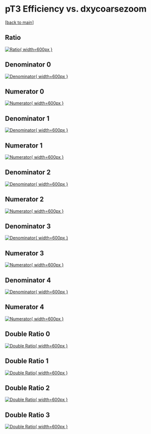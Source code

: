 # pT3 Efficiency vs. dxycoarsezoom

[[back to main](./)]



## Ratio

[![Ratio](../mtv/var/pT3_base_321_1_eff_dxycoarsezoom.png){ width=600px }](../mtv/var/pT3_base_321_1_eff_dxycoarsezoom.pdf)

## Denominator 0

[![Denominator](../mtv/den/pT3_base_321_1_eff_dxycoarsezoom_den0.png){ width=600px }](../mtv/den/pT3_base_321_1_eff_dxycoarsezoom_den0.pdf)

## Numerator 0

[![Numerator](../mtv/num/pT3_base_321_1_eff_dxycoarsezoom_num0.png){ width=600px }](../mtv/num/pT3_base_321_1_eff_dxycoarsezoom_num0.pdf)

## Denominator 1

[![Denominator](../mtv/den/pT3_base_321_1_eff_dxycoarsezoom_den1.png){ width=600px }](../mtv/den/pT3_base_321_1_eff_dxycoarsezoom_den1.pdf)

## Numerator 1

[![Numerator](../mtv/num/pT3_base_321_1_eff_dxycoarsezoom_num1.png){ width=600px }](../mtv/num/pT3_base_321_1_eff_dxycoarsezoom_num1.pdf)

## Denominator 2

[![Denominator](../mtv/den/pT3_base_321_1_eff_dxycoarsezoom_den2.png){ width=600px }](../mtv/den/pT3_base_321_1_eff_dxycoarsezoom_den2.pdf)

## Numerator 2

[![Numerator](../mtv/num/pT3_base_321_1_eff_dxycoarsezoom_num2.png){ width=600px }](../mtv/num/pT3_base_321_1_eff_dxycoarsezoom_num2.pdf)

## Denominator 3

[![Denominator](../mtv/den/pT3_base_321_1_eff_dxycoarsezoom_den3.png){ width=600px }](../mtv/den/pT3_base_321_1_eff_dxycoarsezoom_den3.pdf)

## Numerator 3

[![Numerator](../mtv/num/pT3_base_321_1_eff_dxycoarsezoom_num3.png){ width=600px }](../mtv/num/pT3_base_321_1_eff_dxycoarsezoom_num3.pdf)

## Denominator 4

[![Denominator](../mtv/den/pT3_base_321_1_eff_dxycoarsezoom_den4.png){ width=600px }](../mtv/den/pT3_base_321_1_eff_dxycoarsezoom_den4.pdf)

## Numerator 4

[![Numerator](../mtv/num/pT3_base_321_1_eff_dxycoarsezoom_num4.png){ width=600px }](../mtv/num/pT3_base_321_1_eff_dxycoarsezoom_num4.pdf)

## Double Ratio 0

[![Double Ratio](../mtv/ratio/pT3_base_321_1_eff_dxycoarsezoom_ratio0.png){ width=600px }](../mtv/ratio/pT3_base_321_1_eff_dxycoarsezoom_ratio0.pdf)

## Double Ratio 1

[![Double Ratio](../mtv/ratio/pT3_base_321_1_eff_dxycoarsezoom_ratio1.png){ width=600px }](../mtv/ratio/pT3_base_321_1_eff_dxycoarsezoom_ratio1.pdf)

## Double Ratio 2

[![Double Ratio](../mtv/ratio/pT3_base_321_1_eff_dxycoarsezoom_ratio2.png){ width=600px }](../mtv/ratio/pT3_base_321_1_eff_dxycoarsezoom_ratio2.pdf)

## Double Ratio 3

[![Double Ratio](../mtv/ratio/pT3_base_321_1_eff_dxycoarsezoom_ratio3.png){ width=600px }](../mtv/ratio/pT3_base_321_1_eff_dxycoarsezoom_ratio3.pdf)

